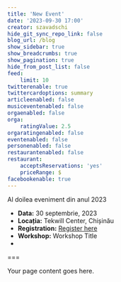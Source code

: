 ```yaml
---
title: 'New Event'
date: '2023-09-30 17:00'
creator: szavadschi
hide_git_sync_repo_link: false
blog_url: /blog
show_sidebar: true
show_breadcrumbs: true
show_pagination: true
hide_from_post_list: false
feed:
    limit: 10
twitterenable: true
twittercardoptions: summary
articleenabled: false
musiceventenabled: false
orgaenabled: false
orga:
    ratingValue: 2.5
orgaratingenabled: false
eventenabled: false
personenabled: false
restaurantenabled: false
restaurant:
    acceptsReservations: 'yes'
    priceRange: $
facebookenable: true
---
```


Al doilea eveniment din anul 2023

- **Data:** 30 septembrie, 2023
- **Locația:** Tekwill Center, Chișinău
- **Registration:** [Register here](https://tekwill.typeform.com/to/RAx4ZWYP)
- **Workshop:** Workshop Title
- 
===

Your page content goes here.